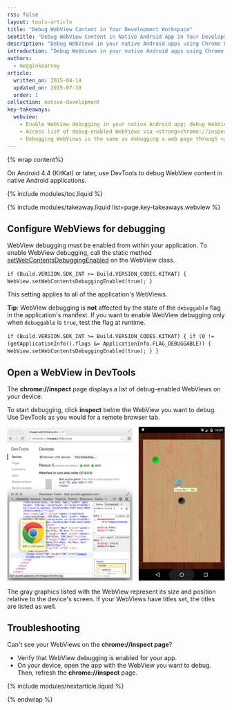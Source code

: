 ```yaml
---
rss: false
layout: tools-article
title: "Debug WebView Content in Your Development Workspace"
seotitle: "Debug WebView Content in Native Android App in Your Development Workspace"
description: "Debug WebViews in your native Android apps using Chrome Developer Tools."
introduction: "Debug WebViews in your native Android apps using Chrome Developer Tools."
authors:
  - megginkearney
article:
  written_on: 2015-04-14
  updated_on: 2015-07-30
  order: 1
collection: native-development
key-takeaways:
  webview: 
    - Enable WebView debugging in your native Android app; debug WebViews in Chrome DevTools.
    - Access list of debug-enabled WebViews via <strong>chrome://inspect</strong>.
    - Debugging WebViews is the same as debugging a web page through <a href="/web/tools/setup/remote-debugging">remote debugging</a>.
---
```

{% wrap content%}

On Android 4.4 (KitKat) or later,
use DevTools to debug WebView content in native Android applications.

{% include modules/toc.liquid %}

{% include modules/takeaway.liquid list=page.key-takeaways.webview %}

## Configure WebViews for debugging

WebView debugging must be enabled from within your application. To enable WebView debugging, call the static method [setWebContentsDebuggingEnabled](http://developer.android.com/reference/android/webkit/WebView.html#setWebContentsDebuggingEnabled(boolean)) on the WebView class.

`if (Build.VERSION.SDK_INT >= Build.VERSION_CODES.KITKAT) {
    WebView.setWebContentsDebuggingEnabled(true);
}`

This setting applies to all of the application's WebViews.

**Tip**: WebView debugging is **not** affected by the state of the `debuggable` flag in the application's manifest. If you want to enable WebView debugging only when `debuggable` is `true`, test the flag at runtime.

`if (Build.VERSION.SDK_INT >= Build.VERSION_CODES.KITKAT) {
    if (0 != (getApplicationInfo().flags &= ApplicationInfo.FLAG_DEBUGGABLE))
    { WebView.setWebContentsDebuggingEnabled(true); }
}`

## Open a WebView in DevTools

The **chrome://inspect** page displays a list of debug-enabled WebViews on your device.

To start debugging, click **inspect** below the WebView you want to debug. Use DevTools as you would for a remote browser tab.

![Inspecting elements in a WebView](imgs/webview-debugging.png)

The gray graphics listed with the WebView represent its size and position relative to the device's screen. If your WebViews have titles set, the titles are listed as well.

## Troubleshooting 

Can't see your WebViews on the **chrome://inspect page**?

* Verify that WebView debugging is enabled for your app.
* On your device, open the app with the WebView you want to debug. Then, refresh the **chrome://inspect** page.

{% include modules/nextarticle.liquid %}

{% endwrap %}
